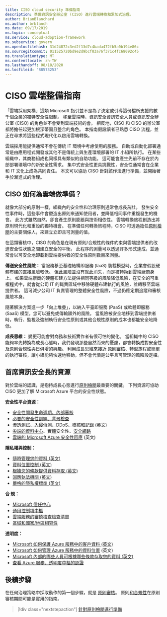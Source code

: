 ```yaml
---
title: CISO cloud security 準備指南
description: 準備資訊安全辦公室 (CISO) 進行雲端轉換和累加式治理。
author: BrianBlanchard
ms.author: brblanch
ms.date: 09/17/2019
ms.topic: conceptual
ms.service: cloud-adoption-framework
ms.subservice: govern
ms.openlocfilehash: 31d24872c3ed2f13d7c4bada472fb5a0b194e86c
ms.sourcegitcommit: 011525720bd9e2d9bcf03a76f371c4fc68092c45
ms.translationtype: MT
ms.contentlocale: zh-TW
ms.lasthandoff: 08/18/2020
ms.locfileid: "88573253"
---
```

<!-- cSpell:ignore CISO -->

# <a name="ciso-cloud-readiness-guide"></a>CISO 雲端整備指南

「雲端採用架構」這類 Microsoft 指引並不是為了決定或引導這份檔所支援的數千個企業的獨特安全性限制。 移至雲端時，資訊安全資訊安全人員或資訊安全辦公室 (CISO) 的角色並不會受到雲端技術的會。 相反地，CISO 和 CISO 的辦公室都將擔任起更加根深蒂固且整合的角色。 本指南假設讀者已熟悉 CISO 流程，並正在尋求將這些程式現代化以啟用雲端轉換。

雲端採用能提供通常不會在傳統 IT 環境中考慮使用的服務。 自助或自動化部署通常是由應用程式開發或其他不是傳統上與生產環境部署的 IT 小組所執行。 在某些組織中，其商務組成也同樣具有類似的自助功能。 這可能會產生先前不存在於內部部署環境中的新安全性需求。 集中式安全性更具挑戰性，安全性通常會在企業和 IT 文化上成為共同責任。 本文可以協助 CISO 針對該作法進行準備，並開始著手於漸進式的治理。

## <a name="how-can-a-ciso-prepare-for-the-cloud"></a>CISO 如何為雲端做準備？

就像大部分的原則一樣，組織內的安全性和治理原則通常會成長茁壯。 發生安全性事件時，這些事件會塑造出原則來通知使用者，並降低相同事件重複發生的機會。 此方式雖然自然，卻會產生原則膨脹與技術相依性。 雲端轉換旅程創造出將原則現代化和重設的獨特機會。 在準備任何轉換旅程時，CISO 可透過擔任[原則檢閱](./cloud-policy-review.md)的主要關係人，來建立立即且可測量的值。

在這類審核中，CISO 的角色是在現有原則/合規性的條件約束與雲端提供者的改進安全性狀態之間建立安全的平衡。 此程序的測量可以透過許多形式達成，並通常會以可安全地卸載到雲端提供者的安全性原則數目來測量。

**傳送安全性風險：** 當服務移至基礎結構即服務 (IaaS) 裝載模型時，企業會假設硬體布建的直接風險較低。 但此風險並沒有就此消失，而是被轉換到雲端廠商身上。 如果雲端廠商的硬體布建方法提供相同等級的風險降低風險，在安全的可重複程式中，就會從公司 IT 的職責區域中移除硬體布建執行的風險，並轉移至雲端提供者。 這可減少公司 IT 負責管理的整體安全性風險，不過仍應定期追蹤和審核風險本身。

隨著解決方案進一步「向上堆疊」，以納入平臺即服務 (PaaS) 或軟體即服務 (SaaS) 模型，您可以避免或傳輸額外的風險。 當風險被安全地移到雲端提供者時，執行、監視及強制執行安全性原則或其他合規性原則的成本也都能安全地降低。

**成長思維：** 變更可能會對商務和技術實作者有很可怕的變化。 當組織中的 CISO 能夠率先轉換為成長心態時，我們發現那些自然而來的憂慮，都會轉換成對安全性及原則合規性與日俱增的興趣。 利用成長思維來接近 [原則審核](./cloud-policy-review.md)、轉型旅程或簡單的執行審核，讓小組能夠快速地移動，但不會代價是公平且可管理的風險設定檔。

## <a name="resources-for-the-chief-information-security-officer"></a>首席資訊安全長的資源

對於雲端的認識，是抱持成長心態進行[原則檢閱](./cloud-policy-review.md)最重要的關鍵。 下列資源可協助 CISO 更加了解 Microsoft Azure 平台的安全性狀態。

<!-- docsTest:ignore "Security Response in the Cloud" -->

**安全性平台資源：**

- [安全性開發生命週期，內部審核](https://www.microsoft.com/sdl)
- [必要的安全性訓練、背景檢查](https://downloads.cloudsecurityalliance.org/star/self-assessment/StandardResponsetoRequestforInformationWindowsAzureSecurityPrivacy.docx)
- [滲透測試、入侵偵測、DDoS、稽核和記錄](https://www.microsoft.com/security/business/operations) \(英文\)
- [尖端的資料中心](https://www.microsoft.com/cloud-platform/global-datacenters)、實體安全性、[安全網路](/azure/security/security-network-overview)
- [雲端的 Microsoft Azure 安全性回應](https://aka.ms/securityresponsepaper) \(英文\)

**隱私權與控制：**

- [隨時管理您的資料 (英文)](https://www.microsoft.com/trust-center/privacy/data-management)
- [資料位置控制 (英文)](https://www.microsoft.com/trust-center/privacy/data-location)
- [根據您的條款提供資料存取 (英文)](https://www.microsoft.com/trust-center/privacy/data-access)
- [回應執法機關 (英文)](https://www.microsoft.com/trust-center/privacy)
- [嚴格的隱私權標準 (英文)](https://www.microsoft.com/trust-center/privacy)

<!-- docsTest:ignore "Cloud Services Due Diligence Checklist" -->

**合 規：**

- [Microsoft 信任中心](https://www.microsoft.com/trust-center)
- [通用控制項中樞](https://www.microsoft.com/trust-center/compliance/compliance-overview)
- [雲端服務的審慎檢查檢查清單](https://www.microsoft.com/trust-center/compliance/due-diligence-checklist)
- [區域和國家/地區相容性](https://www.microsoft.com/trust-center/compliance/regional-country-compliance)

**透明度：**

- [Microsoft 如何保護 Azure 服務中的客戶資料 (英文)](https://www.microsoft.com/trust-center)
- [Microsoft 如何管理 Azure 服務中的資料位置](https://azuredatacentermap.azurewebsites.net) \(英文\)
- [Microsoft 內部的哪些人員可根據哪些條款存取您的資料 (英文)](https://www.microsoft.com/trust-center/privacy/data-access)
- [查看 Azure 服務、透明度中樞的認證](https://www.microsoft.com/trust-center/compliance/compliance-overview)

## <a name="next-steps"></a>後續步驟

在任何治理策略中採取動作的第一個步驟，就是 [原則審核](./cloud-policy-review.md)。 原則[和合規性](./index.md)在原則審核期間可能是實用的指南。

> [!div class="nextstepaction"]
> [針對原則檢閱進行準備](./cloud-policy-review.md)
